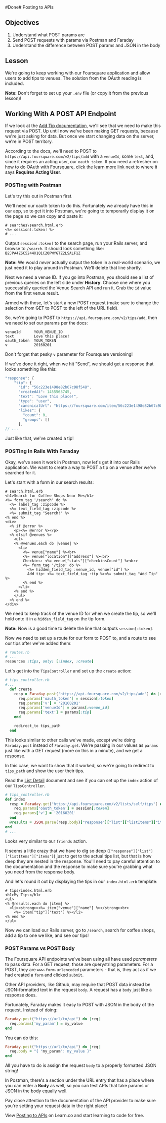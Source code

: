#Done# Posting to APIs

## Objectives

  1. Understand what POST params are
  2. Send POST requests with params via Postman and Faraday
  3. Understand the difference between POST params and JSON in the body

## Lesson

We're going to keep working with our Foursquare application and allow users to add tips to venues. The solution from the OAuth reading is included.

**Note:** Don't forget to set up your `.env` file (or copy it from the previous lesson)!

## Working With A POST API Endpoint

If we look at the [Add Tip documentation](https://developer.foursquare.com/docs/tips/add), we'll see that we need to make this request via POST. Up until now we've been making GET requests, because we're just asking for data. But once we start changing data on the server, we're in POST territory.

According to the docs, we'll need to POST to `https://api.foursquare.com/v2/tips/add` with a `venueId`, some `text`, and, since it requires an acting user, our `oauth_token`. If you need a refresher on how to do OAuth with Foursquare, click the [learn more link](https://developer.foursquare.com/overview/auth) next to where it says **Requires Acting User**.

### POSTing with Postman

Let's try this out in Postman first.

We'll need our oauth token to do this. Fortunately we already have this in our app, so to get it into Postman, we're going to temporarily display it on the page so we can copy and paste it:

```erb
# searches\search.html.erb
<%= session[:token] %>
# ...
```

Output `session[:token]` to the search page, run your Rails server, and browse to `/search`. It should look something like: `B2JPA4ZSC5244X1Q1C2OPWYGTZ2LSALF1Z`

**Note:** We would *never* actually output the token in a real-world scenario, we just need it to play around in Postman. We'll delete that line shortly.

Next we need a venue ID. If you go into Postman, you should see a list of previous queries on the left side under **History**. Choose one where you successfully queried the Venue Search API and run it. Grab the `id` value from the first venue result.

Armed with those, let's start a new POST request (make sure to change the selection from GET to POST to the left of the URL field).

So, we're going to POST to `https://api.foursquare.com/v2/tips/add`, then we need to set our params per the docs:

```
venueId      YOUR_VENUE_ID
text         Love this place!
oauth_token  YOUR_TOKEN
v            20160201
```

Don't forget that pesky `v` parameter for Foursquare versioning!

If we've done it right, when we hit "Send", we should get a response that looks something like this:

```javascript
"response": {
    "tip": {
      "id": "56c223e1498e82b67c98f548",
      "createdAt": 1455563745,
      "text": "Love this place!",
      "type": "user",
      "canonicalUrl": "https://foursquare.com/item/56c223e1498e82b67c98f548",
      "likes": {
        "count": 0,
        "groups": []
      },
// ...
```

Just like that, we've created a tip!

### POSTing In Rails With Faraday

Okay, we've seen it work in Postman, now let's get it into our Rails application. We want to create a way to POST a tip on a venue after we've searched for it.

Let's start with a form in our search results:

```erb
# search.html.erb
<h1>Search for Coffee Shops Near Me</h1>
<%= form_tag '/search' do %>
  <%= label_tag :zipcode %>
  <%= text_field_tag :zipcode %>
  <%= submit_tag "Search!" %>
<% end %>
<div>
  <% if @error %>
    <p><%= @error %></p>
  <% elsif @venues %>
    <ul>
    <% @venues.each do |venue| %>
      <li>
        <%= venue["name"] %><br>
        <%= venue["location"]["address"] %><br>
        Checkins: <%= venue["stats"]["checkinsCount"] %><br>
        <%= form_tag '/tips' do %>
          <%= hidden_field_tag :venue_id, venue["id"] %>
          Add tip: <%= text_field_tag :tip %><%= submit_tag "Add Tip" %>
        <% end %>
      </li>
    <% end %>
    </ul>
  <% end %>
</div>
```

We need to keep track of the venue ID for when we create the tip, so we'll hold onto it in a `hidden_field_tag` on the tip form.

**Note:** Now is a good time to delete the line that outputs `session[:token]`.

Now we need to set up a route for our form to POST to, and a route to see our tips after we've added them:

```ruby
# routes.rb
# ...
resources :tips, only: [:index, :create]
```

Let's get into the `TipsController` and set up the `create` action:

```ruby
# tips_controller.rb
#...
  def create
    resp = Faraday.post("https://api.foursquare.com/v2/tips/add") do |req|
      req.params['oauth_token'] = session[:token]
      req.params['v'] = '20160201'
      req.params['venueId'] = params[:venue_id]
      req.params['text'] = params[:tip]
    end

    redirect_to tips_path
  end
```

This looks similar to other calls we've made, except we're doing `Faraday.post` instead of `Faraday.get`. We're passing in our values as `params` just like with a GET request (more on this in a minute), and we get a response.

In this case, we want to show that it worked, so we're going to redirect to `tips_path` and show the user their tips.

Read the [List Detail](https://developer.foursquare.com/docs/lists/lists) document and see if you can set up the `index` action of our `TipsController`.

```ruby
# tips_controller.rb
def index
  resp = Faraday.get("https://api.foursquare.com/v2/lists/self/tips") do |req|
    req.params['oauth_token'] = session[:token]
    req.params['v'] = '20160201'
  end
  @results = JSON.parse(resp.body)["response"]["list"]["listItems"]["items"]
end
# ...
```

Looks very similar to our `friends` action.

It seems a little crazy that we have to dig so deep (`["response"]["list"]["listItems"]["items"]`) just to get to the actual tips list, but that is how deep they are nested in the response. You'll need to pay careful attention to the documentation and the response to make sure you're grabbing what you need from the response body.

And let's round it out by displaying the tips in our `index.html.erb` template:

```erb
# tips/index.html.erb
<h1>My Tips</h1>
<ul>
<% @results.each do |item| %>
  <li><strong>><%= item["venue"]["name"] %></strong><br>
    <%= item["tip"]["text"] %></li>
<% end %>
</ul>
```

Now we can load our Rails server, go to `/search`, search for coffee shops, add a tip to one we like, and see our tips!

### POST Params vs POST Body

The Foursquare API endpoints we've been using all have used *parameters* to pass data. For a GET request, those are querystring parameters. For a POST, they are `www-form-urlencoded` parameters - that is, they act as if we had created a `form` and clicked `submit`.

Other API providers, like Github, may require that POST data instead be JSON-formatted text in the request `body`. A request has a `body` just like a response does.

Fortunately, Faraday makes it easy to POST with JSON in the body of the request. Instead of doing:

```ruby
Faraday.post("https://url/to/api") do |req|
  req.params['my_param'] = my_value
end
```

You can do this:

```ruby
Faraday.post("https://url/to/api") do |req|
  req.body = "{ "my_param": my_value }"
end
```

All you have to do is assign the request `body` to a properly formatted JSON string!

In Postman, there's a section under the URL entry that has a place where you can enter a **Body** as well, so you can test APIs that take params or JSON in the body equally well.

Pay close attention to the documentation of the API provider to make sure you're setting your request data in the right place!

<p data-visibility='hidden'>View <a href='https://learn.co/lessons/ruby-posting-requests' title='Posting to APIs'>Posting to APIs</a> on Learn.co and start learning to code for free.</p>
